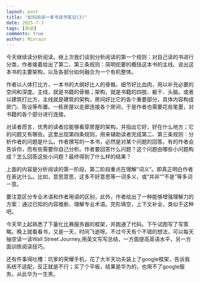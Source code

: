 ```yaml
---
layout: post
title: "如何阅读一本书读书笔记(3)"
date: 2025-7-3
tags: [杂谈]
comments: true
author: Minrain
---
```

今天继续读分析阅读。继上次我们谈到分析阅读的第一个规则：对自己读的书进行分类，作者接着给出了第二、第三条规则：简明扼要的概括这本书的主线、说出这本书的主要架构，以及各部分如何融合为一个有机整体。

作者以人体打比方，一本书的大纲好比人的骨骼，细节好比血肉，用以补充必要的空间和深度。主线，就是书籍的骨骼；架构，就是书籍的四肢、躯干、头脑。或者以建筑打比方，主线就是建筑的架构，房间好比它的各个重要部分，具体内容构成房门、陈设等布置。一栋房屋以走廊连接各个房间，于是作者也需要花些笔墨，对书籍的各个部分进行连接。

对读者而言，优秀的读者应能够看穿房屋的架构，并指出它好，好在什么地方；它的问题又有哪些。这里出现第四条规则，用来辅助读者完成第二、第三条规则：分析作者的问题是什么。作者撰写的一本书，必然是对某个问题的回答。有的作者会告诉你，而有些需要你自己分析。作者要回答什么问题？这个问题由哪些小问题构成？怎么回答这些小问题？最终得到了什么样的结果？

上面的内容是分析阅读的第一阶段，第二阶段重点在理解“词义”。即真正明白作者在表达什么。比如，意思意思，这多不好意思等一词多义，或“并非”“不是”等多词一意。

要注意区分专业术语和作者用语的区别，此外，作者给出了一种能够增强理解力的方案：通过已知的内容推断、理解专业术语。完形填空，上下文补全，类似于这种吧。

今天早上起熟悉了下量化比赛服务器的框架，并跑通了代码。下午试图写了写策略。晚上就看看书，又是一天，时间飞逝呀。不过今天有个不错的想法，可以每天抽空读一读Wall Street Journey,用英文写写总结，一方面提高英语水平，另一方面训练阅读技巧。

还有件事得吐槽：坑爹的荣耀手机，花了大半天功夫装上了google框架，告诉我系统不适配，反正就是不行；买了个平板，结果是华为的，也用不了google服务。从此华为一生黑。

